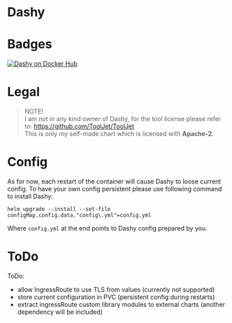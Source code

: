 # Dashy

# Badges

<a href="https://hub.docker.com/r/lissy93/dashy"><img alt="Dashy on Docker Hub" src="https://dockeri.co/image/lissy93/dashy"></a>

# Legal

> NOTE! 
> <br> I am not in any kind owner of Dashy, for the tool license please refer to: https://github.com/ToolJet/ToolJet
> <br> This is only my self-made chart which is licensed with __Apache-2__. 

# Config

As for now, each restart of the container will cause Dashy to loose current config.
To have your own config persistent please use following command to install Dashy:

`helm upgrade --install --set-file configMap.config.data."config\.yml"=config.yml`

Where `config.yml` at the end points to Dashy config prepared by you.

# ToDo

ToDo:
- allow IngressRoute to use TLS from values (currently not supported)
- store current configuration in PVC (persistent config during restarts)
- extract ingressRoute custom library modules to external charts (another dependency will be included)



